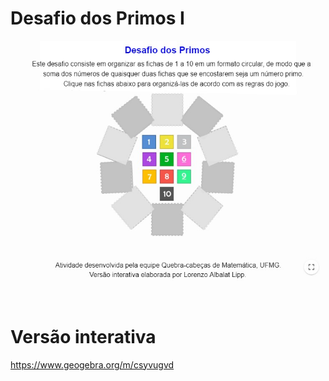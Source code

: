 # Desafio dos Primos I

![](preview.jpg)

<br>

# Versão interativa

https://www.geogebra.org/m/csyvugvd
